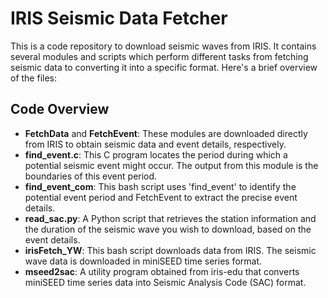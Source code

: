 # IRIS Seismic Data Fetcher

This is a code repository to download seismic waves from IRIS. It contains several modules and scripts which perform different tasks from fetching seismic data to converting it into a specific format. Here's a brief overview of the files:

## Code Overview

* **FetchData** and **FetchEvent**: These modules are downloaded directly from IRIS to obtain seismic data and event details, respectively.  
* **find_event.c**: This C program locates the period during which a potential seismic event might occur. The output from this module is the boundaries of this event period.  
* **find_event_com**: This bash script uses 'find_event' to identify the potential event period and FetchEvent to extract the precise event details.  
* **read_sac.py**: A Python script that retrieves the station information and the duration of the seismic wave you wish to download, based on the event details.  
* **irisFetch_YW**: This bash script downloads data from IRIS. The seismic wave data is downloaded in miniSEED time series format.  
* **mseed2sac**: A utility program obtained from iris-edu that converts miniSEED time series data into Seismic Analysis Code (SAC) format.  

